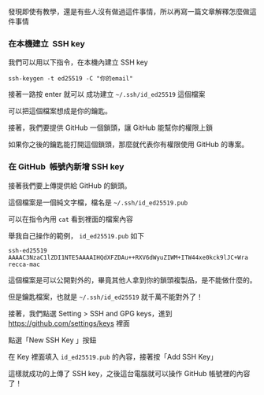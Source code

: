 發現即使有教學，還是有些人沒有做過這件事情，所以再寫一篇文章解釋怎麼做這件事情

### 在本機建立  SSH key

我們可以用以下指令，在本機內建立 SSH key

```shell
ssh-keygen -t ed25519 -C "你的email"
```

接著一路按 enter 就可以 成功建立 `~/.ssh/id_ed25519`  這個檔案

可以把這個檔案想成是你的鑰匙。

接著，我們要提供 GitHub 一個鎖頭，讓 GitHub 能幫你的權限上鎖

如果你之後的鑰匙能打開這個鎖頭，那麼就代表你有權限使用 GitHub 的專案。

### 在 GitHub  帳號內新增 SSH key

接著我們要上傳提供給 GitHub 的鎖頭。

這個檔案是一個純文字檔，檔名是 `~/.ssh/id_ed25519.pub`

可以在指令內用 `cat` 看到裡面的檔案內容

舉我自己操作的範例， `id_ed25519.pub` 如下

```text
ssh-ed25519 AAAAC3NzaC1lZDI1NTE5AAAAIHQdXFZDAu++RXV6dWyuZIWM+ITW44xe0kck9lJC+Wra recca-mac
```

這個檔案是可以公開對外的，畢竟其他人拿到你的鎖頭複製品，是不能做什麼的。

但是鑰匙檔案，也就是 `~/.ssh/id_ed25519` 就千萬不能對外了！

接著，我們點選 Setting > SSH and GPG keys，進到 https://github.com/settings/keys 裡面

點選「New SSH Key 」按鈕

在 Key 裡面填入 `id_ed25519.pub` 的內容，接著按「Add SSH Key」

這樣就成功的上傳了 SSH key，之後這台電腦就可以操作 GitHub 帳號裡的內容了！
